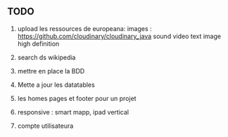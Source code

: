 ## TODO

1. upload les ressources de europeana:
	images  : https://github.com/cloudinary/cloudinary_java
	sound
	video
	text
	image high definition
	
2. search ds wikipedia

2. mettre en place la BDD
3. Mette a jour les datatables

5. les homes pages et footer pour un projet
6. responsive : smart mapp, ipad vertical
7. compte utilisateura
